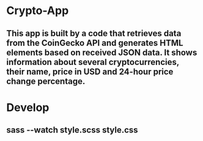 # Crypto-App
## This app is built by a code that retrieves data from the CoinGecko API and generates HTML elements based on received JSON data. It shows information about several cryptocurrencies, their name, price in USD and 24-hour price change percentage.

# Develop
## sass --watch style.scss style.css
